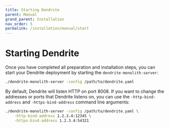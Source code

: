 ```yaml
---
title: Starting Dendrite
parent: Manual
grand_parent: Installation
nav_order: 5
permalink: /installation/manual/start
---
```


# Starting Dendrite

Once you have completed all preparation and installation steps,
you can start your Dendrite deployment by starting the `dendrite-monolith-server`:

```bash
./dendrite-monolith-server -config /path/to/dendrite.yaml
```

By default, Dendrite will listen HTTP on port 8008. If you want to change the addresses
or ports that Dendrite listens on, you can use the `-http-bind-address` and
`-https-bind-address` command line arguments:

```bash
./dendrite-monolith-server -config /path/to/dendrite.yaml \
    -http-bind-address 1.2.3.4:12345 \
    -https-bind-address 1.2.3.4:54321
```
